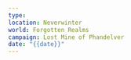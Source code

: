 ```yaml
---
type: 
location: Neverwinter
world: Forgotten Realms
campaign: Lost Mine of Phandelver
date: "{{date}}"
---
```

